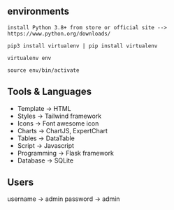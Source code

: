 
## environments
```
install Python 3.8+ from store or official site --> https://www.python.org/downloads/

pip3 install virtualenv | pip install virtualenv

virtualenv env

source env/bin/activate
```


## Tools & Languages

- Template -> HTML
- Styles -> Tailwind framework
- Icons -> Font awesome icon
- Charts -> ChartJS, ExpertChart
- Tables -> DataTable
- Script -> Javascript
- Programming -> Flask framework
- Database -> SQLite


## Users 
username -> admin
password -> admin


